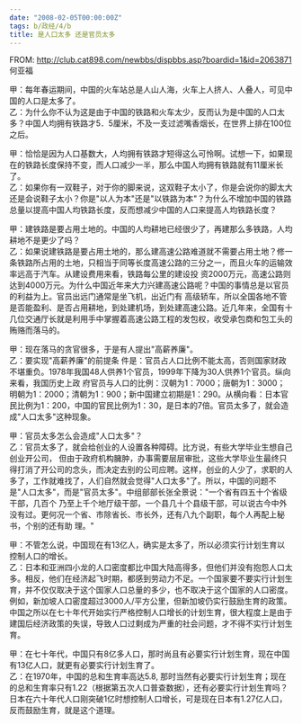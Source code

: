 ```yaml
---
date: "2008-02-05T00:00:00Z"
tags: b/政经/4/b
title: 是人口太多 还是官员太多
---
```


FROM: http://club.cat898.com/newbbs/dispbbs.asp?boardid=1&id=2063871
何亚福

甲：每年春运期间，中国的火车站总是人山人海，火车上人挤人、人叠人，可见中国的人口是太多了。  
乙：为什么你不认为这是由于中国的铁路和火车太少，反而认为是中国的人口太多？中国人均拥有铁路才5．5厘米，不及一支过滤嘴香烟长，在世界上排在100位之后。 

甲：恰恰是因为人口基数大，人均拥有铁路才短得这么可怜啊。试想一下，如果现在的铁路长度保持不变，而人口减少一半，那么中国人均拥有铁路就有11厘米长了。  
乙：如果你有一双鞋子，对于你的脚来说，这双鞋子太小了，你是会说你的脚太大还是会说鞋子太小？你是"以人为本"还是"以铁路为本"？为什么不增加中国的铁路总量以提高中国人均铁路长度，反而想减少中国的人口来提高人均铁路长度？

甲：建铁路是要占用土地的。中国的人均耕地已经很少了，再建那么多铁路，人均耕地不是更少了吗？  
乙：如果说建铁路是要占用土地的，那么建高速公路难道就不需要占用土地？修一条铁路所占用的土地，只相当于同等长度高速公路的三分之一，而且火车的运输效率远高于汽车。从建设费用来看，铁路每公里的建设投 资2000万元，高速公路则达到4000万元。为什么中国近年来大力兴建高速公路呢？中国的事情总是以官员的利益为上。官员出远门通常是坐飞机，出近门有 高级轿车，所以全国各地不管是否能盈利、是否占用耕地，到处建机场，到处建高速公路。近几年来，全国有十几位交通厅长就是利用手中掌握着高速公路工程的发包权，收受承包商和包工头的贿赂而落马的。

甲：现在落马的贪官很多，于是有人提出"高薪养廉"。  
乙：要实现"高薪养廉"的前提条 件是：官员占人口比例不能太高，否则国家财政不堪重负。1978年我国48人供养1个官员，1999年下降为30人供养1个官员。纵向来看，我国历史上政 府官员与人口的比例：汉朝为1：7000；唐朝为1：3000；明朝为1：2000；清朝为1：900；新中国建立初期是1：290。从横向看：日本官民比例为1：200，中国的官民比例为1：30，是日本的7倍。官员太多了，就会造成"人口太多"这种现象。

甲：官员太多怎么会造成"人口太多"？  
乙：官员太多了，就会给创业的人设置各种障碍。比方说，有些大学毕业生想自己创业开公司， 但由于政府机构臃肿，办事需要层层审批，这些大学毕业生最终只得打消了开公司的念头，而决定去别的公司应聘。这样，创业的人少了，求职的人多了，工作就难找了，人们自然就会觉得"人口太多"了。所以，中国的问题不是"人口太多"，而是"官员太多"。中组部部长张全景说："一个省有四五十个省级干部，几百个 乃至上千个地厅级干部，一个县几十个县级干部，可以说古今中外没有过。更何况一个省、市除省长、市长外，还有八九个副职，每个人再配上秘书，个别的还有助 理。"

甲：不管怎么说，中国现在有13亿人，确实是太多了，所以必须实行计划生育以控制人口的增长。  
乙：日本和亚洲四小龙的人口密度都比中国大陆高得多，但他们并没有抱怨人口太多。相反，他们在经济起飞时期，都感到劳动力不足。一个国家要不要实行计划生育，并不仅仅取决于这个国家人口总量的多少，也不取决于这个国家的人口密度。例如，新加坡人口密度超过3000人/平方公里，但新加坡仍实行鼓励生育的政策。中国之所以在七十年代开始实行严格控制人口增长的计划生育，很大程度上是由于建国后经济政策的失误，导致人口过剩成为严重的社会问题，才不得不实行计划生育。

甲：在七十年代，中国只有8亿多人口，那时尚且有必要实行计划生育，现在中国有13亿人口，就更有必要实行计划生育了。  
乙：在1970年，中国的总和生育率高达5.8, 那时当然有必要实行计划生育；现在的总和生育率只有1.22（根据第五次人口普查数据），还有必要实行计划生育吗？日本在六十年代人口刚突破1亿时想控制人口增长，可是现在日本有1.27亿人口，反而鼓励生育，就是这个道理。
